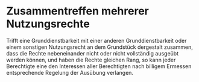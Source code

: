 # Zusammentreffen mehrerer Nutzungsrechte

Trifft eine Grunddienstbarkeit mit einer anderen Grunddienstbarkeit oder einem sonstigen Nutzungsrecht an dem Grundstück dergestalt zusammen, dass die Rechte nebeneinander nicht oder nicht vollständig ausgeübt werden können, und haben die Rechte gleichen Rang, so kann jeder Berechtigte eine den Interessen aller Berechtigten nach billigem Ermessen entsprechende Regelung der Ausübung verlangen. 


